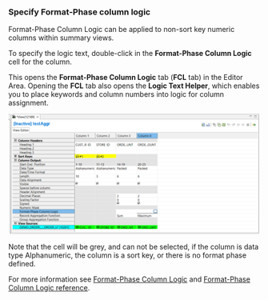 ### Specify Format-Phase column logic

Format-Phase Column Logic can be applied to non-sort key numeric columns within summary views. 

To specify the logic text, double-click in the **Format-Phase Column Logic** cell for the column. 

This opens the **Format-Phase Column Logic** tab (**FCL** tab) in the Editor Area.  Opening the **FCL** tab also opens the **Logic Text Helper**, which enables you to place keywords and column numbers into logic for column assignment.  

![Defining Format-Phase Column Logic](../../../images/FormatColLogic4.png)

Note that the cell will be grey, and can not be selected, if the column is data type Alphanumeric, the column is a sort key, or there is no format phase defined.

For more information see [Format-Phase Column Logic](../ColumnLogic.html#format-phase-column-logic) and [Format-Phase Column Logic reference](../../Reference/Workbench/LogicTextFCLStatements.html).